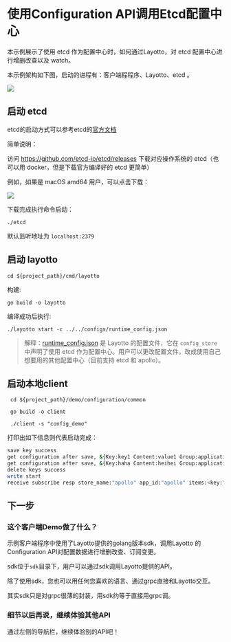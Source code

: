 # 使用Configuration API调用Etcd配置中心
本示例展示了使用 etcd 作为配置中心时，如何通过Layotto，对 etcd 配置中心进行增删改查以及 watch。

本示例架构如下图，启动的进程有：客户端程程序、Layotto、etcd 。

![](https://gw.alipayobjects.com/mdn/rms_5891a1/afts/img/A*dzGaSb78UCoAAAAAAAAAAAAAARQnAQ)

## 启动 etcd

etcd的启动方式可以参考etcd的[官方文档](https://etcd.io/docs/v3.5/quickstart/)

简单说明：

访问 https://github.com/etcd-io/etcd/releases 下载对应操作系统的 etcd（也可以用 docker，但是下载官方编译好的 etcd 更简单）

例如，如果是 macOS amd64 用户，可以点击下载：

![](https://gw.alipayobjects.com/mdn/rms_5891a1/afts/img/A*sc_HQaMXg4YAAAAAAAAAAAAAARQnAQ)

下载完成执行命令启动：

```shell @background
./etcd
```

默认监听地址为 `localhost:2379`

## 启动 layotto

```shell
cd ${project_path}/cmd/layotto
```

构建:

```shell @if.not.exist layotto
go build -o layotto
```

编译成功后执行:
```shell @background
./layotto start -c ../../configs/runtime_config.json
```

> 解释：[runtime_config.json](https://github.com/mosn/layotto/blob/main/configs/runtime_config.json) 是 Layotto 的配置文件，它在 `config_store` 中声明了使用 etcd 作为配置中心。用户可以更改配置文件，改成使用自己想要用的其他配置中心（目前支持 etcd 和 apollo）。

## 启动本地client

```shell
 cd ${project_path}/demo/configuration/common
```

```shell @if.not.exist client
 go build -o client
```

```shell
 ./client -s "config_demo"
```

打印出如下信息则代表启动完成：

```bash
save key success
get configuration after save, &{Key:key1 Content:value1 Group:application Label:prod Tags:map[feature:print release:1.0.0] Metadata:map[]} 
get configuration after save, &{Key:haha Content:heihei Group:application Label:prod Tags:map[feature:haha release:1.0.0] Metadata:map[]} 
delete keys success
write start
receive subscribe resp store_name:"apollo" app_id:"apollo" items:<key:"heihei" content:"heihei1" group:"application" label:"prod" tags:<key:"feature" value:"haha" > tags:<key:"release" value:"16" > >
```

## 下一步
### 这个客户端Demo做了什么？
示例客户端程序中使用了Layotto提供的golang版本sdk，调用Layotto 的Configuration API对配置数据进行增删改查、订阅变更。

sdk位于`sdk`目录下，用户可以通过sdk调用Layotto提供的API。

除了使用sdk，您也可以用任何您喜欢的语言、通过grpc直接和Layotto交互。

其实sdk只是对grpc很薄的封装，用sdk约等于直接用grpc调。


### 细节以后再说，继续体验其他API
通过左侧的导航栏，继续体验别的API吧！
